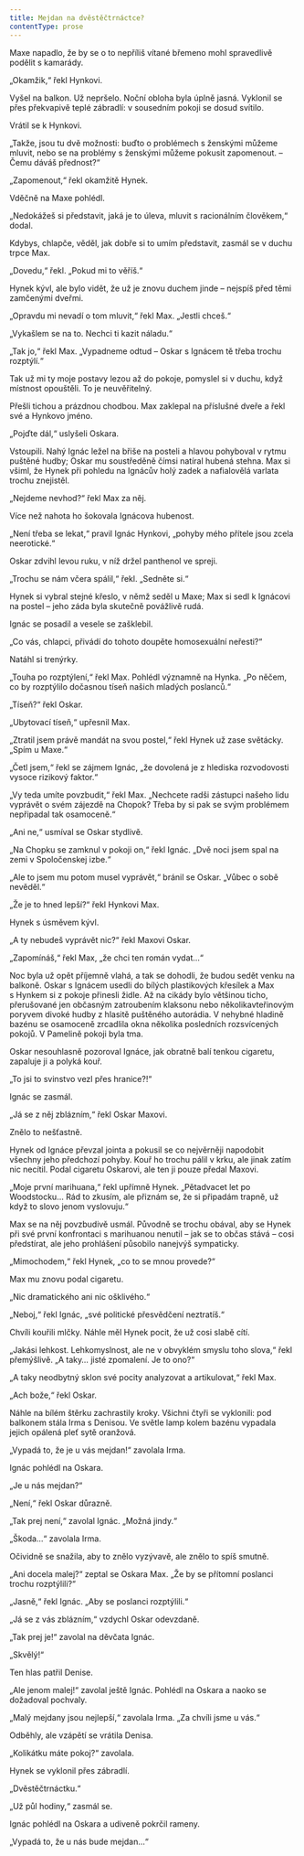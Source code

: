 ```yaml
---
title: Mejdan na dvěstěčtrnáctce?
contentType: prose
---
```


Maxe napadlo, že by se o to nepříliš vítané břemeno mohl spravedlivě podělit s kamarády.

„Okamžik,“ řekl Hynkovi.

Vyšel na balkon. Už nepršelo. Noční obloha byla úplně jasná. Vyklonil se přes překvapivě teplé zábradlí: v sousedním pokoji se dosud svítilo.

Vrátil se k Hynkovi.

„Takže, jsou tu dvě možnosti: buďto o problémech s ženskými můžeme mluvit, nebo se na problémy s ženskými můžeme pokusit zapomenout. – Čemu dáváš přednost?“

„Zapomenout,“ řekl okamžitě Hynek.

Vděčně na Maxe pohlédl.

„Nedokážeš si představit, jaká je to úleva, mluvit s racionálním člověkem,“ dodal.

Kdybys, chlapče, věděl, jak dobře si to umím představit, zasmál se v duchu trpce Max.

„Dovedu,“ řekl. „Pokud mi to věříš.“

Hynek kývl, ale bylo vidět, že už je znovu duchem jinde – nejspíš před těmi zamčenými dveřmi.

„Opravdu mi nevadí o tom mluvit,“ řekl Max. „Jestli chceš.“

„Vykašlem se na to. Nechci ti kazit náladu.“

„Tak jo,“ řekl Max. „Vypadneme odtud – Oskar s Ignácem tě třeba trochu rozptýlí.“

Tak už mi ty moje postavy lezou až do pokoje, pomyslel si v duchu, když místnost opouštěli. To je neuvěřitelný.

Přešli tichou a prázdnou chodbou. Max zaklepal na příslušné dveře a řekl své a Hynkovo jméno.

„Pojďte dál,“ uslyšeli Oskara.

Vstoupili. Nahý Ignác ležel na břiše na posteli a hlavou pohyboval v rytmu puštěné hudby; Oskar mu soustředěně čímsi natíral hubená stehna. Max si všiml, že Hynek při pohledu na Ignácův holý zadek a nafialovělá varlata trochu znejistěl.

„Nejdeme nevhod?“ řekl Max za něj.

Více než nahota ho šokovala Ignácova hubenost.

„Není třeba se lekat,“ pravil Ignác Hynkovi, „pohyby mého přítele jsou zcela neerotické.“

Oskar zdvihl levou ruku, v níž držel panthenol ve spreji.

„Trochu se nám včera spálil,“ řekl. „Sedněte si.“

Hynek si vybral stejné křeslo, v němž seděl u Maxe; Max si sedl k Ignácovi na postel – jeho záda byla skutečně povážlivě rudá.

Ignác se posadil a vesele se zašklebil.

„Co vás, chlapci, přivádí do tohoto doupěte homosexuální neřesti?“

Natáhl si trenýrky.

„Touha po rozptýlení,“ řekl Max. Pohlédl významně na Hynka. „Po něčem, co by rozptýlilo dočasnou tíseň našich mladých poslanců.“

„Tíseň?“ řekl Oskar.

„Ubytovací tíseň,“ upřesnil Max.

„Ztratil jsem právě mandát na svou postel,“ řekl Hynek už zase světácky. „Spím u Maxe.“

„Četl jsem,“ řekl se zájmem Ignác, „že dovolená je z hlediska rozvodovosti vysoce rizikový faktor.“

„Vy teda umíte povzbudit,“ řekl Max. „Nechcete radši zástupci našeho lidu vyprávět o svém zájezdě na Chopok? Třeba by si pak se svým problémem nepřipadal tak osamoceně.“

„Ani ne,“ usmíval se Oskar stydlivě.

„Na Chopku se zamknul v pokoji on,“ řekl Ignác. „Dvě noci jsem spal na zemi v Spoločenskej izbe.“

„Ale to jsem mu potom musel vyprávět,“ bránil se Oskar. „Vůbec o sobě nevěděl.“

„Že je to hned lepší?“ řekl Hynkovi Max.

Hynek s úsměvem kývl.

„A ty nebudeš vyprávět nic?“ řekl Maxovi Oskar.

„Zapomínáš,“ řekl Max, „že chci ten román vydat…“

Noc byla už opět příjemně vlahá, a tak se dohodli, že budou sedět venku na balkoně. Oskar s Ignácem usedli do bílých plastikových křesílek a Max s Hynkem si z pokoje přinesli židle. Až na cikády bylo většinou ticho, přerušované jen občasným zatroubením klaksonu nebo několikavteřinovým poryvem divoké hudby z hlasitě puštěného autorádia. V nehybné hladině bazénu se osamoceně zrcadlila okna několika posledních rozsvícených pokojů. V Pamelině pokoji byla tma.

Oskar nesouhlasně pozoroval Ignáce, jak obratně balí tenkou cigaretu, zapaluje ji a polyká kouř.

„To jsi to svinstvo vezl přes hranice?!“

Ignác se zasmál.

„Já se z něj zblázním,“ řekl Oskar Maxovi.

Znělo to nešťastně.

Hynek od Ignáce převzal jointa a pokusil se co nejvěrněji napodobit všechny jeho předchozí pohyby. Kouř ho trochu pálil v krku, ale jinak zatím nic necítil. Podal cigaretu Oskarovi, ale ten ji pouze předal Maxovi.

„Moje první marihuana,“ řekl upřímně Hynek. „Pětadvacet let po Woodstocku… Rád to zkusím, ale přiznám se, že si připadám trapně, už když to slovo jenom vyslovuju.“

Max se na něj povzbudivě usmál. Původně se trochu obával, aby se Hynek při své první konfrontaci s marihuanou nenutil – jak se to občas stává – cosi předstírat, ale jeho prohlášení působilo nanejvýš sympaticky.

„Mimochodem,“ řekl Hynek, „co to se mnou provede?“

Max mu znovu podal cigaretu.

„Nic dramatického ani nic ošklivého.“

„Neboj,“ řekl Ignác, „své politické přesvědčení neztratíš.“

Chvíli kouřili mlčky. Náhle měl Hynek pocit, že už cosi slabě cítí.

„Jakási lehkost. Lehkomyslnost, ale ne v obvyklém smyslu toho slova,“ řekl přemýšlivě. „A taky… jisté zpomalení. Je to ono?“

„A taky neodbytný sklon své pocity analyzovat a artikulovat,“ řekl Max.

„Ach bože,“ řekl Oskar.

Náhle na bílém štěrku zachrastily kroky. Všichni čtyři se vyklonili: pod balkonem stála Irma s Denisou. Ve světle lamp kolem bazénu vypadala jejich opálená pleť sytě oranžová.

„Vypadá to, že je u vás mejdan!“ zavolala Irma.

Ignác pohlédl na Oskara.

„Je u nás mejdan?“

„Není,“ řekl Oskar důrazně.

„Tak prej není,“ zavolal Ignác. „Možná jindy.“

„Škoda…“ zavolala Irma.

Očividně se snažila, aby to znělo vyzývavě, ale znělo to spíš smutně.

„Ani docela malej?“ zeptal se Oskara Max. „Že by se přítomní poslanci trochu rozptýlili?“

„Jasně,“ řekl Ignác. „Aby se poslanci rozptýlili.“

„Já se z vás zblázním,“ vzdychl Oskar odevzdaně.

„Tak prej je!“ zavolal na děvčata Ignác.

„Skvělý!“

Ten hlas patřil Denise.

„Ale jenom malej!“ zavolal ještě Ignác. Pohlédl na Oskara a naoko se dožadoval pochvaly.

„Malý mejdany jsou nejlepší,“ zavolala Irma. „Za chvíli jsme u vás.“

Odběhly, ale vzápětí se vrátila Denisa.

„Kolikátku máte pokoj?“ zavolala.

Hynek se vyklonil přes zábradlí.

„Dvěstěčtrnáctku.“

„Už půl hodiny,“ zasmál se.

Ignác pohlédl na Oskara a udiveně pokrčil rameny.

„Vypadá to, že u nás bude mejdan…“
